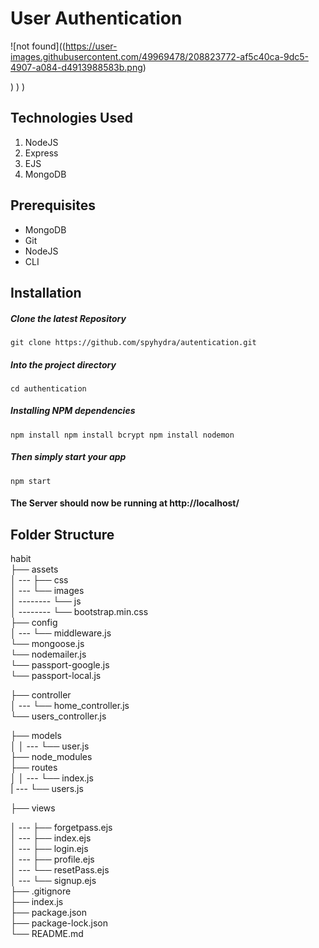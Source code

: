 # User Authentication

![not found]((https://user-images.githubusercontent.com/49969478/208823772-af5c40ca-9dc5-4907-a084-d4913988583b.png)

)
)
)
## Technologies Used
1.  NodeJS
2.  Express
3.  EJS
4.  MongoDB

## Prerequisites
- MongoDB
- Git
- NodeJS
- CLI

## Installation

##### Clone the latest Repository

`git clone https://github.com/spyhydra/autentication.git`

##### Into the project directory

`cd authentication`

##### Installing NPM dependencies

`npm install
 npm install bcrypt
 npm install nodemon
`

##### Then simply start your app

`npm start`

#### The Server should now be running at http://localhost/

## Folder Structure

habit <br>
├── assets <br>
│ --- ├── css <br>
│ --- └── images <br>
│ -------- └── js <br>
│ -------- └── bootstrap.min.css <br>
├── config <br>
│ --- └── middleware.js <br>
      └── mongoose.js <br>
      └── nodemailer.js <br>
      └── passport-google.js <br>
      └── passport-local.js <br>
      
├── controller <br>
│ --- └── home_controller.js  <br>
      └── users_controller.js <br>
     

├── models <br>
│
│ --- └── user.js <br>
├── node_modules <br>
├── routes <br>
│ 
│ --- └── index.js <br>
| --- └── users.js

├── views <br>

│ --- ├── forgetpass.ejs <br>
│ --- ├── index.ejs <br>
│ --- ├── login.ejs <br>
│ --- ├── profile.ejs <br>
│ --- └── resetPass.ejs <br>
│ --- └── signup.ejs <br>
├── .gitignore <br>
├── index.js <br>
├── package.json <br>
├── package-lock.json <br>
└── README.md <br>
